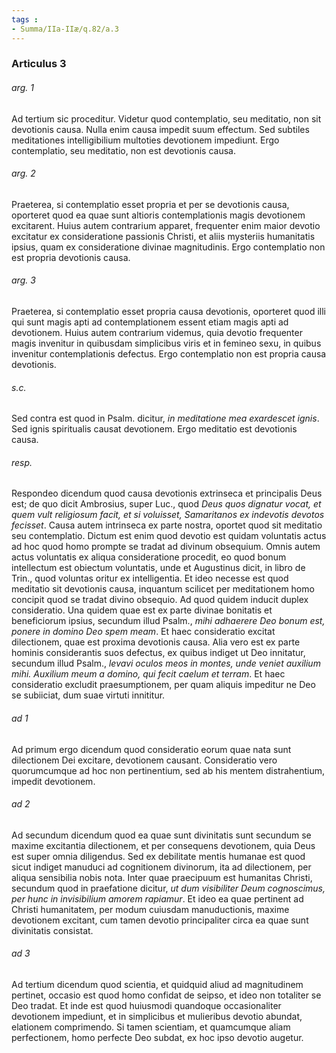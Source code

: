 ```yaml
---
tags : 
- Summa/IIa-IIæ/q.82/a.3
---
```


### Articulus 3

###### arg. 1
Ad tertium sic proceditur. Videtur quod contemplatio, seu meditatio, non sit devotionis causa. Nulla enim causa impedit suum effectum. Sed subtiles meditationes intelligibilium multoties devotionem impediunt. Ergo contemplatio, seu meditatio, non est devotionis causa.

###### arg. 2
Praeterea, si contemplatio esset propria et per se devotionis causa, oporteret quod ea quae sunt altioris contemplationis magis devotionem excitarent. Huius autem contrarium apparet, frequenter enim maior devotio excitatur ex consideratione passionis Christi, et aliis mysteriis humanitatis ipsius, quam ex consideratione divinae magnitudinis. Ergo contemplatio non est propria devotionis causa.

###### arg. 3
Praeterea, si contemplatio esset propria causa devotionis, oporteret quod illi qui sunt magis apti ad contemplationem essent etiam magis apti ad devotionem. Huius autem contrarium videmus, quia devotio frequenter magis invenitur in quibusdam simplicibus viris et in femineo sexu, in quibus invenitur contemplationis defectus. Ergo contemplatio non est propria causa devotionis.

###### s.c.
Sed contra est quod in Psalm. dicitur, *in meditatione mea exardescet ignis*. Sed ignis spiritualis causat devotionem. Ergo meditatio est devotionis causa.

###### resp.
Respondeo dicendum quod causa devotionis extrinseca et principalis Deus est; de quo dicit Ambrosius, super Luc., quod *Deus quos dignatur vocat, et quem vult religiosum facit, et si voluisset, Samaritanos ex indevotis devotos fecisset*. Causa autem intrinseca ex parte nostra, oportet quod sit meditatio seu contemplatio. Dictum est enim quod devotio est quidam voluntatis actus ad hoc quod homo prompte se tradat ad divinum obsequium. Omnis autem actus voluntatis ex aliqua consideratione procedit, eo quod bonum intellectum est obiectum voluntatis, unde et Augustinus dicit, in libro de Trin., quod voluntas oritur ex intelligentia. Et ideo necesse est quod meditatio sit devotionis causa, inquantum scilicet per meditationem homo concipit quod se tradat divino obsequio. Ad quod quidem inducit duplex consideratio. Una quidem quae est ex parte divinae bonitatis et beneficiorum ipsius, secundum illud Psalm., *mihi adhaerere Deo bonum est, ponere in domino Deo spem meam*. Et haec consideratio excitat dilectionem, quae est proxima devotionis causa. Alia vero est ex parte hominis considerantis suos defectus, ex quibus indiget ut Deo innitatur, secundum illud Psalm., *levavi oculos meos in montes, unde veniet auxilium mihi. Auxilium meum a domino, qui fecit caelum et terram*. Et haec consideratio excludit praesumptionem, per quam aliquis impeditur ne Deo se subiiciat, dum suae virtuti innititur.

###### ad 1
Ad primum ergo dicendum quod consideratio eorum quae nata sunt dilectionem Dei excitare, devotionem causant. Consideratio vero quorumcumque ad hoc non pertinentium, sed ab his mentem distrahentium, impedit devotionem.

###### ad 2
Ad secundum dicendum quod ea quae sunt divinitatis sunt secundum se maxime excitantia dilectionem, et per consequens devotionem, quia Deus est super omnia diligendus. Sed ex debilitate mentis humanae est quod sicut indiget manuduci ad cognitionem divinorum, ita ad dilectionem, per aliqua sensibilia nobis nota. Inter quae praecipuum est humanitas Christi, secundum quod in praefatione dicitur, *ut dum visibiliter Deum cognoscimus, per hunc in invisibilium amorem rapiamur*. Et ideo ea quae pertinent ad Christi humanitatem, per modum cuiusdam manuductionis, maxime devotionem excitant, cum tamen devotio principaliter circa ea quae sunt divinitatis consistat.

###### ad 3
Ad tertium dicendum quod scientia, et quidquid aliud ad magnitudinem pertinet, occasio est quod homo confidat de seipso, et ideo non totaliter se Deo tradat. Et inde est quod huiusmodi quandoque occasionaliter devotionem impediunt, et in simplicibus et mulieribus devotio abundat, elationem comprimendo. Si tamen scientiam, et quamcumque aliam perfectionem, homo perfecte Deo subdat, ex hoc ipso devotio augetur.

